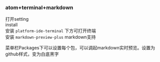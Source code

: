 ### atom+terminal+markdown
打开setting  
install  
安装 `platform-ide-terminal` 下方可打开终端  
安装 `markdown-preview-plus` markdown支持

菜单栏Packages下可以设置每个包，可以调起markdown实时预览。设置为github样式，变为白底黑字
